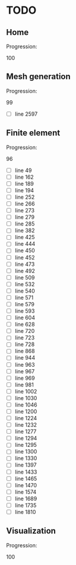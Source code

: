 <!--- THIS FILE IS AUTOMATICALY GENERATED --->
<!--- DO NOT EDIT --->

# TODO

## Home

Progression:
<div class="progress progress-100plus">
	<div class="progress-bar" style="width:100%">
	</div>
	<span class="progress-label">100</span>
</div>


## Mesh generation

Progression:
<div class="progress progress-80plus">
	<div class="progress-bar" style="width:99%">
	</div>
	<span class="progress-label">99</span>
</div>

- [ ] line 2597

## Finite element

Progression:
<div class="progress progress-80plus">
	<div class="progress-bar" style="width:96%">
	</div>
	<span class="progress-label">96</span>
</div>

- [ ] line 49
- [ ] line 162
- [ ] line 189
- [ ] line 194
- [ ] line 252
- [ ] line 266
- [ ] line 273
- [ ] line 279
- [ ] line 285
- [ ] line 382
- [ ] line 425
- [ ] line 444
- [ ] line 450
- [ ] line 452
- [ ] line 473
- [ ] line 492
- [ ] line 509
- [ ] line 532
- [ ] line 540
- [ ] line 571
- [ ] line 579
- [ ] line 593
- [ ] line 604
- [ ] line 628
- [ ] line 720
- [ ] line 723
- [ ] line 728
- [ ] line 868
- [ ] line 944
- [ ] line 963
- [ ] line 967
- [ ] line 969
- [ ] line 981
- [ ] line 1002
- [ ] line 1030
- [ ] line 1046
- [ ] line 1200
- [ ] line 1224
- [ ] line 1232
- [ ] line 1277
- [ ] line 1294
- [ ] line 1295
- [ ] line 1300
- [ ] line 1330
- [ ] line 1397
- [ ] line 1433
- [ ] line 1465
- [ ] line 1470
- [ ] line 1574
- [ ] line 1689
- [ ] line 1735
- [ ] line 1810

## Visualization

Progression:
<div class="progress progress-100plus">
	<div class="progress-bar" style="width:100%">
	</div>
	<span class="progress-label">100</span>
</div>


